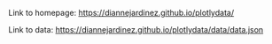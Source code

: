 Link to homepage: https://diannejardinez.github.io/plotlydata/

Link to data: https://diannejardinez.github.io/plotlydata/data/data.json